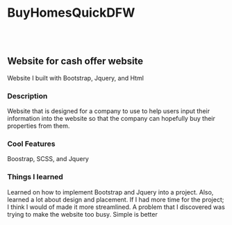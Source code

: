 # BuyHomesQuickDFW
<br></br>
<h2>Website for cash offer website</h2>
<p>Website I built with Bootstrap, Jquery, and Html</p>
<h3>Description</h3>
<p>Website that is designed for a company to use to help users input their information into the website so that the company can hopefully buy their properties from them.</p> 
<h3>Cool Features</h3>
<p>Boostrap, SCSS, and Jquery</p>
<h3>Things I learned</h3>
<p>Learned on how to implement Bootstrap and Jquery into a project. Also, learned a lot about design and placement. If I had more time for the project; I think I would of made it more streamlined. A problem that I discovered was trying to make the website too busy. Simple is better</p>
<br></br>
